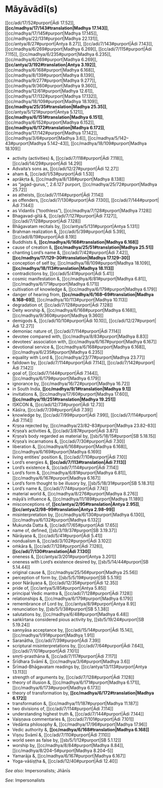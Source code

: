 # Māyāvādī(s)

[[cc/adi/17/52#purport|Ādi 17.52]], **[[cc/madhya/17/143#translation|Madhya 17.143]]**, [[cc/madhya/17/145#purport|Madhya 17.145]], [[cc/madhya/22/131#purport|Madhya 22.131]], [[cc/antya/8/27#purport|Antya 8.27]], [[cc/adi/7/143#purport|Ādi 7.143]], [[cc/madhya/6/269#purport|Madhya 6.269]], [[cc/adi/7/115#purport|Ādi 7.115]], [[cc/madhya/6/235#purport|Madhya 6.235]], [[cc/madhya/6/269#purport|Madhya 6.269]], **[[cc/antya/3/192#translation|Antya 3.192]]**, [[cc/madhya/6/168#purport|Madhya 6.168]], [[cc/madhya/8/139#purport|Madhya 8.139]], [[cc/madhya/9/277#purport|Madhya 9.277]], [[cc/madhya/9/360#purport|Madhya 9.360]], [[cc/madhya/12/61#purport|Madhya 12.61]], [[cc/madhya/17/132#purport|Madhya 17.132]], [[cc/madhya/18/109#purport|Madhya 18.109]], **[[cc/madhya/25/35#translation|Madhya 25.35]]**, [[cc/antya/5/121#purport|Antya 5.121]], **[[cc/madhya/6/151#translation|Madhya 6.151]]**, [[cc/madhya/6/152#purport|Madhya 6.152]], **[[cc/madhya/6/172#translation|Madhya 6.172]]**, [[cc/madhya/17/142#purport|Madhya 17.142]], [[cc/madhya/3/6#purport|Madhya 3.6]], [[cc/madhya/5/142–43#purport|Madhya 5.142–43]], [[cc/madhya/18/109#purport|Madhya 18.109]]

* activity (activities) &, [[cc/adi/7/118#purport|Ādi 7.118]], [[cc/adi/14/29#purport|Ādi 14.29]]
* Advaita’s sons as, [[cc/adi/12/27#purport|Ādi 12.27]]
* aham &, [[cc/adi/1/53#purport|Ādi 1.53]]
* aprākṛta &, [[cc/madhya/8/138#purport|Madhya 8.138]]
* as “jagad-gurus,”, 2.6.127 purport, [[cc/madhya/25/72#purport|Madhya 25.72]]
* as atheists, [[cc/adi/7/114#purport|Ādi 7.114]]
* as offenders, [[cc/adi/7/130#purport|Ādi 7.130]], [[cc/adi/7/144#purport|Ādi 7.144]]
* as Vidantīs (“toothless”), [[cc/madhya/7/128#purport|Madhya 7.128]]
* Bhagavad-gītā &, [[cc/adi/7/127#purport|Ādi 7.127]], [[cc/adi/7/128#purport|Ādi 7.128]]
* Bhāgavatam recitals by, [[cc/antya/5/131#purport|Antya 5.131]]
* Brahman realization &, [[cc/adi/5/39#purport|Ādi 5.39]], [[cc/adi/8/19#purport|Ādi 8.19]]
* Buddhists &, **[[cc/madhya/6/168#translation|Madhya 6.168]]**
* cause of creation &, **[[cc/madhya/25/51#translation|Madhya 25.51]]**
* chanting Lord’s name &, [[cc/adi/7/42#purport|Ādi 7.42]], **[[cc/madhya/17/129–30#translation|Madhya 17.129–30]]**
* conception of self by, [[cc/madhya/18/109#purport|Madhya 18.109]], **[[cc/madhya/18/113#translation|Madhya 18.113]]**
* contradictions by, [[cc/adi/5/41#purport|Ādi 5.41]]
* cosmic manifestation &, [[cc/madhya/6/81#purport|Madhya 6.81]], [[cc/madhya/6/171#purport|Madhya 6.171]]
* cultivation of knowledge &, [[cc/madhya/6/179#purport|Madhya 6.179]]
* danger of hearing from, **[[cc/madhya/6/168–69#translation|Madhya 6.168–69]]**, [[cc/madhya/10/113#purport|Madhya 10.113]]
* degradation of, [[cc/adi/7/128#purport|Ādi 7.128]]
* Deity worship &, [[cc/madhya/6/168#purport|Madhya 6.168]], [[cc/madhya/9/360#purport|Madhya 9.360]]
* demigods &, [[cc/adi/10/10#purport|Ādi 10.10]], [[cc/adi/12/27#purport|Ādi 12.27]]
* demoniac nature of, [[cc/adi/7/114#purport|Ādi 7.114]]
* devotee compared with, [[cc/madhya/8/83#purport|Madhya 8.83]]
* devotees’ association with, [[cc/madhya/6/167#purport|Madhya 6.167]]
* devotional service &, [[cc/madhya/6/168#purport|Madhya 6.168]], [[cc/madhya/6/235#purport|Madhya 6.235]]
* equality with Lord &, [[cc/madhya/23/77#purport|Madhya 23.77]]
* falldown by, [[cc/adi/7/114#purport|Ādi 7.114]], [[cc/adi/7/142#purport|Ādi 7.142]]
* goal of, [[cc/adi/7/144#purport|Ādi 7.144]], [[cc/madhya/6/179#purport|Madhya 6.179]]
* ignorance by, [[cc/madhya/16/72#purport|Madhya 16.72]]
* in South India, **[[cc/madhya/9/1#translation|Madhya 9.1]]**
* invitations &, [[cc/madhya/17/60#purport|Madhya 17.60]], **[[cc/madhya/19/251#translation|Madhya 19.251]]**
* ISKCON &, [[cc/adi/12/73#purport|Ādi 12.73]]
* Kāśīra, [[cc/adi/7/39#purport|Ādi 7.39]]
* knowledge by, [[cc/adi/7/99#purport|Ādi 7.99]], [[cc/adi/7/114#purport|Ādi 7.114]]
* Kṛṣṇa rejected by, [[cc/madhya/23/82–83#purport|Madhya 23.82–83]]
* Kṛṣṇa’s activities &, [[cc/adi/3/87#purport|Ādi 3.87]]
* Kṛṣṇa’s body regarded as material by, [[sb/5/18/15#purport|SB 5.18.15]]
* Kṛṣṇa’s incarnations &, [[cc/adi/7/30#purport|Ādi 7.30]]
* liberation &, [[cc/madhya/6/168#purport|Madhya 6.168]], [[cc/madhya/6/169#purport|Madhya 6.169]]
* living entities’ position &, [[cc/adi/7/10#purport|Ādi 7.10]]
* Lord’s energies &, **[[cc/adi/7/113#translation|Ādi 7.113]]**
* Lord’s existence &, [[cc/adi/7/114#purport|Ādi 7.114]]
* Lord’s form &, [[cc/madhya/6/81#purport|Madhya 6.81]], [[cc/madhya/6/167#purport|Madhya 6.167]]
* Lord’s form thought to be illusory by, [[sb/5/18/31#purport|SB 5.18.31]]
* Lord’s name &, [[cc/adi/7/74#purport|Ādi 7.74]]
* material world &, [[cc/madhya/8/276#purport|Madhya 8.276]]
* māyā’s influence &, [[cc/madhya/11/189#purport|Madhya 11.189]]
* misconceptions of, **[[cc/antya/2/95#translation|Antya 2.95]]**, **[[cc/antya/2/98–99#translation|Antya 2.98–99]]**
* misinterpretation by, [[cc/madhya/6/130#purport|Madhya 6.130]], [[cc/madhya/6/132#purport|Madhya 6.132]]
* Mukunda Datta &, [[cc/adi/17/65#purport|Ādi 17.65]]
* name of, defined, [[sb/3/19/37#purport|SB 3.19.37]]
* Nārāyaṇa &, [[cc/adi/5/41#purport|Ādi 5.41]]
* nondualism &, [[cc/adi/3/102#purport|Ādi 3.102]]
* oṁkāra &, [[cc/adi/7/128#purport|Ādi 7.128]], **[[cc/adi/7/130#translation|Ādi 7.130]]**
* oneness &, [[cc/antya/3/201#purport|Antya 3.201]]
* oneness with Lord’s existence desired by, [[sb/5/14/44#purport|SB 5.14.44]]
* original cause &, [[cc/madhya/25/56#purport|Madhya 25.56]]
* perception of form by, [[sb/5/5/19#purport|SB 5.5.19]]
* poor Nārāyaṇa &, [[cc/adi/12/35#purport|Ādi 12.35]]
* pride of, [[cc/antya/5/85#purport|Antya 5.85]]
* principal Vedic mantra &, [[cc/adi/7/128#purport|Ādi 7.128]]
* relationships &, [[cc/madhya/6/179#purport|Madhya 6.179]]
* remembrance of Lord by, [[cc/antya/8/9#purport|Antya 8.9]]
* renunciation by, [[sb/5/1/38#purport|SB 5.1.38]]
* salutations by, [[cc/madhya/6/48#purport|Madhya 6.48]]
* saṅkīrtana considered pious activity by, [[sb/5/19/24#purport|SB 5.19.24]]
* sannyāsa acceptance by, [[cc/adi/15/14#purport|Ādi 15.14]], [[cc/madhya/1/91#purport|Madhya 1.91]]
* Saranātha, [[cc/adi/7/39#purport|Ādi 7.39]]
* scriptural misinterpretations by, [[cc/adi/7/64#purport|Ādi 7.64]], [[cc/adi/7/101#purport|Ādi 7.101]]
* smṛti-prasthāna &, [[cc/adi/7/117#purport|Ādi 7.117]]
* Śrīdhara Svāmī &, [[cc/madhya/3/6#purport|Madhya 3.6]]
* Śrīmad-Bhāgavatam readings by, [[cc/antya/13/113#purport|Antya 13.113]]
* strength of arguments by, [[cc/adi/7/128#purport|Ādi 7.128]]
* theory of illusion &, [[cc/madhya/6/171#purport|Madhya 6.171]], [[cc/madhya/6/173#purport|Madhya 6.173]]
* theory of transformation by, **[[cc/madhya/6/172#translation|Madhya 6.172]]**
* transformation &, [[cc/madhya/11/187#purport|Madhya 11.187]]
* two divisions of, [[cc/adi/7/114#purport|Ādi 7.114]]
* understanding highest truth &, [[cc/adi/7/144#purport|Ādi 7.144]]
* Vaiṣṇava commentaries &, [[cc/adi/7/101#purport|Ādi 7.101]]
* Vedānta philosophy &, [[cc/madhya/17/96#purport|Madhya 17.96]]
* Vedic authority &, **[[cc/madhya/6/168#translation|Madhya 6.168]]**
* Viṣṇu Svāmī &, [[cc/adi/7/110#purport|Ādi 7.110]]
* world seen as false by, [[sb/5/1/12#purport|SB 5.1.12]]
* worship by, [[cc/madhya/8/84#purport|Madhya 8.84]], [[cc/madhya/8/204–5#purport|Madhya 8.204–5]]
* Yamarāja &, [[cc/madhya/6/167#purport|Madhya 6.167]]
* Yoga-vāśiṣṭha &, [[cc/adi/12/40#purport|Ādi 12.40]]

*See also:* Impersonalists; Jñānīs

*See:* Impersonalists
